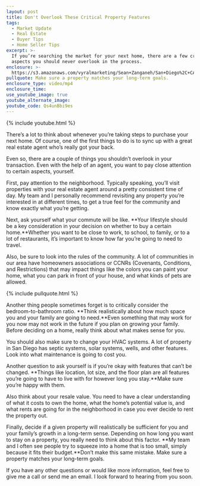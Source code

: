 ```yaml
---
layout: post
title: Don't Overlook These Critical Property Features
tags:
  - Market Update
  - Real Estate
  - Buyer Tips
  - Home Seller Tips
excerpt: >-
  If you’re searching the market for your next home, there are a few critical
  aspects you should never overlook in the process.
enclosure: >-
  https://s3.amazonaws.com/vyralmarketing/Sean+Zanganeh/San+Diego%2C+CA+Real+Estate+Things+Not+To+Overlook.mp4
pullquote: Make sure a property matches your long-term goals.
enclosure_type: video/mp4
enclosure_time:
use_youtube_image: true
youtube_alternate_image:
youtube_code: Qs4unBbi9es
---
```



{% include youtube.html %}

There’s a lot to think about whenever you’re taking steps to purchase your next home. Of course, one of the first things to do is to sync up with a great real estate agent who’s really got your back.&nbsp;

Even so, there are a couple of things you shouldn’t overlook in your transaction. Even with the help of an agent, you want to pay close attention to certain aspects, yourself.&nbsp;

First, pay attention to the neighborhood. Typically speaking, you’ll visit properties with your real estate agent around a pretty consistent time of day. My team and I personally recommend revisiting any property you’re interested in at different times, to get a true feel for the community and know exactly what you’re getting.

Next, ask yourself what your commute will be like. **Your lifestyle should be a key consideration in your decision on whether to buy a certain home.**Whether you want to be close to work, to school, to family, or to a lot of restaurants, it’s important to know how far you’re going to need to travel.

Also, be sure to look into the rules of the community. A lot of communities in our area have homeowners associations or CCNRs (Covenants, Conditions, and Restrictions) that may impact things like the colors you can paint your home, what you can park in front of your house, and what kinds of pets are allowed.

{% include pullquote.html %}

Another thing people sometimes forget is to critically consider the bedroom-to-bathroom ratio. **Think realistically about how much space you and your family are going to need.**Even something that may work for you now may not work in the future if you plan on growing your family. Before deciding on a home, really think about what makes sense for you.

You should also make sure to change your HVAC systems. A lot of property in San Diego has septic systems, solar systems, wells, and other features. Look into what maintenance is going to cost you.&nbsp;

Another question to ask yourself is if you’re okay with features that can’t be changed. **Things like location, lot size, and the floor plan are all features you’re going to have to live with for however long you stay.**Make sure you’re happy with them.

Also think about your resale value. You need to have a clear understanding of what it costs to own the home, what the home’s potential value is, and what rents are going for in the neighborhood in case you ever decide to rent the property out.

Finally, decide if a given property will realistically be sufficient for you and your family’s growth in a long-term sense. Depending on how long you want to stay on a property, you really need to think about this factor. **My team and I often see people try to squeeze into a home that is too small, simply because it fits their budget.**Don’t make this same mistake. Make sure a property matches your long-term goals.

If you have any other questions or would like more information, feel free to give me a call or send me an email. I look forward to hearing from you soon.